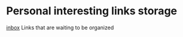 # Personal interesting links storage

[inbox](inbox/index.md)
Links that are waiting to be organized

